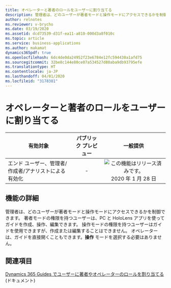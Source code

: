 ```yaml
---
title: オペレーターと著者のロールをユーザーに割り当てる
description: 管理者は、どのユーザーが著者モードと操作モードにアクセスできるかを制御できます。 著者モードの権限を持つユーザーは、PC と HoloLens アプリを使ってガイドを作成、操作、編集できます。 操作モードの権限を持つユーザーはガイドを使用できますが、作成または編集することはできません。 オペレーターは、ガイドを直接開くこともできます。**操作** モードを選択する必要はありません。
author: relnotes
ms.reviewer: v-brycho
ms.date: 03/19/2020
ms.assetid: dcd73539-d31f-ea11-a810-000d3a8f010c
ms.topic: article
ms.service: business-applications
ms.author: makamat
dynamics365pdf: true
ms.openlocfilehash: 6dc4de0da24952f23e6784e12fc594430a1afd75
ms.sourcegitcommit: 32be8c144e80ce07a534527d80aba9db93795efe
ms.translationtype: HT
ms.contentlocale: ja-JP
ms.lasthandoff: 04/01/2020
ms.locfileid: "3178381"
---
```

# <a name="assign-operator-and-author-roles-to-users"></a>オペレーターと著者のロールをユーザーに割り当てる


| 有効対象    |  パブリック プレビュー | 一般提供 | 
| ---------- | :----------: |:----------: |
|エンド ユーザー、管理者/作成者/アナリストによる有効化|-| ![この機能はリリース済みです。](/dynamics365-release-plan/media/green-checkmark.png "この機能はリリース済みです。") 2020 年 1 月 28 日|






## <a name="feature-details"></a>機能の詳細
<!--feature detail start -->
管理者は、どのユーザーが著者モードと操作モードにアクセスできるかを制御できます。 著者モードの権限を持つユーザーは、PC と HoloLens アプリを使ってガイドを作成、操作、編集できます。 操作モードの権限を持つユーザーはガイドを使用できますが、作成または編集することはできません。 オペレーターは、ガイドを直接開くこともできます。**操作** モードを選択する必要はありません。
<!--feature detail end -->










## <a name="see-also"></a>関連項目

[Dynamics 365 Guides でユーザーに著者やオペレーターのロールを割り当てる](https://docs.microsoft.com/dynamics365/mixed-reality/guides/assign-role) (ドキュメント)
